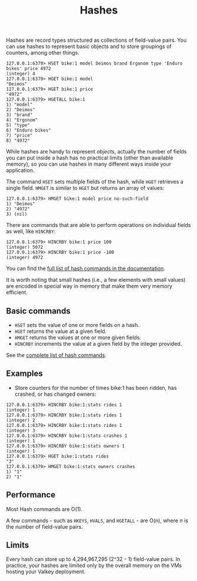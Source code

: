 ﻿---
title: "Hashes"
linkTitle: "Hashes"
weight: 40
description: >
    Introduction to Hashes
---

Hashes are record types structured as collections of field-value pairs.
You can use hashes to represent basic objects and to store groupings of counters, among other things.

```valkey-cli
127.0.0.1:6379> HSET bike:1 model Deimos brand Ergonom type 'Enduro bikes' price 4972
(integer) 4
127.0.0.1:6379> HGET bike:1 model
"Deimos"
127.0.0.1:6379> HGET bike:1 price
"4972"
127.0.0.1:6379> HGETALL bike:1
1) "model"
2) "Deimos"
3) "brand"
4) "Ergonom"
5) "type"
6) "Enduro bikes"
7) "price"
8) "4972"
```

While hashes are handy to represent *objects*, actually the number of fields you can
put inside a hash has no practical limits (other than available memory), so you can use
hashes in many different ways inside your application.

The command `HSET` sets multiple fields of the hash, while `HGET` retrieves
a single field. `HMGET` is similar to `HGET` but returns an array of values:

```valkey-cli
127.0.0.1:6379> HMGET bike:1 model price no-such-field
1) "Deimos"
2) "4972"
3) (nil)
```

There are commands that are able to perform operations on individual fields
as well, like `HINCRBY`:

```valkey-cli
127.0.0.1:6379> HINCRBY bike:1 price 100
(integer) 5072
127.0.0.1:6379> HINCRBY bike:1 price -100
(integer) 4972
```

You can find the [full list of hash commands in the documentation](https://redis.io/commands#hash).

It is worth noting that small hashes (i.e., a few elements with small values) are
encoded in special way in memory that make them very memory efficient.

## Basic commands

* `HSET` sets the value of one or more fields on a hash.
* `HGET` returns the value at a given field.
* `HMGET` returns the values at one or more given fields.
* `HINCRBY` increments the value at a given field by the integer provided.

See the [complete list of hash commands](../commands/?group=hash).


## Examples

* Store counters for the number of times bike:1 has been ridden, has crashed, or has changed owners:
```valkey-cli
127.0.0.1:6379> HINCRBY bike:1:stats rides 1
(integer) 1
127.0.0.1:6379> HINCRBY bike:1:stats rides 1
(integer) 2
127.0.0.1:6379> HINCRBY bike:1:stats rides 1
(integer) 3
127.0.0.1:6379> HINCRBY bike:1:stats crashes 1
(integer) 1
127.0.0.1:6379> HINCRBY bike:1:stats owners 1
(integer) 1
127.0.0.1:6379> HGET bike:1:stats rides
"3"
127.0.0.1:6379> HMGET bike:1:stats owners crashes
1) "1"
2) "1"
```


## Performance

Most Hash commands are O(1).

A few commands - such as `HKEYS`, `HVALS`, and `HGETALL` - are O(n), where _n_ is the number of field-value pairs.

## Limits

Every hash can store up to 4,294,967,295 (2^32 - 1) field-value pairs.
In practice, your hashes are limited only by the overall memory on the VMs hosting your Valkey deployment.
